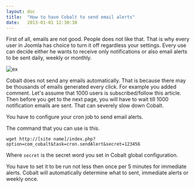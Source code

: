 ```yaml
---
layout: doc
title:  "How to have Cobalt to send email alerts"
date:   2013-01-01 12:30:30
---
```

First of all, emails are not good. People does not like that. That is why every user in Joomla has choice to turn it off regardless your settings. Every use can decide either he wants to receive only notifications or also email alerts to be sent daily, weekly or monthly.

![ex](http://serhioromano.s3.amazonaws.com/mintjoomla/tutorial-customtmpl/2012-11-06_12-16-39.png)

Cobalt does not send any emails automatically. That is because there may be thousands of emails generated every click. For example you added comment. Let's assume that 1000 users is subscribed/follow this article. Then before you get to the next page, you will have to wait till 1000 notification emails are sent. That can severely slow down Cobalt.

You have to configure your cron job to send email alerts.

The command that you can use is this.

    wget http://[site name]/index.php?option=com_cobalt&task=cron.sendAlert&secret=123456

Where `secret` is the secret word you set in Cobalt global configuration.

You have to set it to be run not less then once per 5 minutes for immediate alerts. Cobalt will automatically determine what to sent, immediate alerts or weekly once.